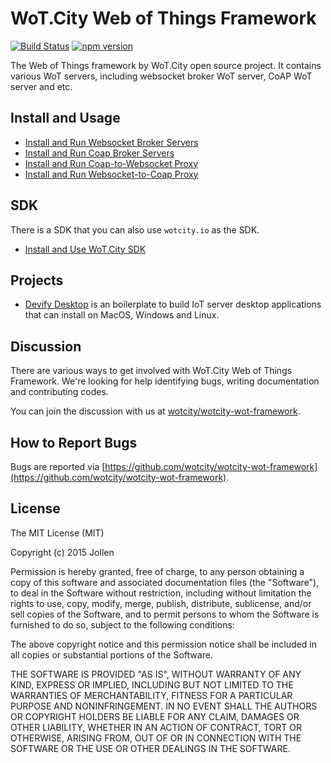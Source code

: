 # WoT.City Web of Things Framework

[![Build Status](https://travis-ci.org/wotcity/wotcity-wot-framework.svg?branch=master)](https://travis-ci.org/wotcity/wotcity-wot-framework)
[![npm version](https://img.shields.io/npm/v/wotcity.io.svg)](https://github.com/wotcity/wotcity-wot-framework)

The Web of Things framework by WoT.City open source project. It contains various WoT servers, including websocket broker WoT server, CoAP WoT server and etc. 

## Install and Usage

* [Install and Run Websocket Broker Servers](docs/WebSocketBroker.md)
* [Install and Run Coap Broker Servers](docs/CoapBroker.md)
* [Install and Run Coap-to-Websocket Proxy](docs/CoapToWebsocketProxy.md)
* [Install and Run Websocket-to-Coap Proxy](docs/WebsocketToCoapProxy.md)

## SDK

There is a SDK that you can also use ```wotcity.io``` as the SDK.

* [Install and Use WoT.City SDK](https://github.com/wotcity/wotcity-wot-framework/wiki/Use-the-wotcity.io-SDK)

## Projects

* [Devify Desktop](https://github.com/flowchain/devify-desktop) is an boilerplate to build IoT server desktop applications that can install on MacOS, Windows and Linux.

## Discussion

There are various ways to get involved with WoT.City Web of Things Framework. We're looking for help identifying bugs, writing documentation and contributing codes.

You can join the discussion with us at [wotcity/wotcity-wot-framework](https://gitter.im/wotcity/wotcity-wot-framework?utm_source=badge&utm_medium=badge&utm_campaign=pr-badge&utm_content=badge).

## How to Report Bugs

Bugs are reported via [https://github.com/wotcity/wotcity-wot-framework](https://github.com/wotcity/wotcity-wot-framework).

## License

The MIT License (MIT)

Copyright (c) 2015 Jollen

Permission is hereby granted, free of charge, to any person obtaining a copy
of this software and associated documentation files (the "Software"), to deal
in the Software without restriction, including without limitation the rights
to use, copy, modify, merge, publish, distribute, sublicense, and/or sell
copies of the Software, and to permit persons to whom the Software is
furnished to do so, subject to the following conditions:

The above copyright notice and this permission notice shall be included in
all copies or substantial portions of the Software.

THE SOFTWARE IS PROVIDED "AS IS", WITHOUT WARRANTY OF ANY KIND, EXPRESS OR
IMPLIED, INCLUDING BUT NOT LIMITED TO THE WARRANTIES OF MERCHANTABILITY,
FITNESS FOR A PARTICULAR PURPOSE AND NONINFRINGEMENT. IN NO EVENT SHALL THE
AUTHORS OR COPYRIGHT HOLDERS BE LIABLE FOR ANY CLAIM, DAMAGES OR OTHER
LIABILITY, WHETHER IN AN ACTION OF CONTRACT, TORT OR OTHERWISE, ARISING FROM,
OUT OF OR IN CONNECTION WITH THE SOFTWARE OR THE USE OR OTHER DEALINGS IN
THE SOFTWARE.

